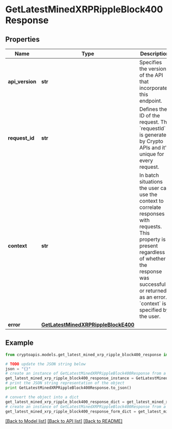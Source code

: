 # GetLatestMinedXRPRippleBlock400Response


## Properties
Name | Type | Description | Notes
------------ | ------------- | ------------- | -------------
**api_version** | **str** | Specifies the version of the API that incorporates this endpoint. | 
**request_id** | **str** | Defines the ID of the request. The &#x60;requestId&#x60; is generated by Crypto APIs and it&#39;s unique for every request. | 
**context** | **str** | In batch situations the user can use the context to correlate responses with requests. This property is present regardless of whether the response was successful or returned as an error. &#x60;context&#x60; is specified by the user. | [optional] 
**error** | [**GetLatestMinedXRPRippleBlockE400**](GetLatestMinedXRPRippleBlockE400.md) |  | 

## Example

```python
from cryptoapis.models.get_latest_mined_xrp_ripple_block400_response import GetLatestMinedXRPRippleBlock400Response

# TODO update the JSON string below
json = "{}"
# create an instance of GetLatestMinedXRPRippleBlock400Response from a JSON string
get_latest_mined_xrp_ripple_block400_response_instance = GetLatestMinedXRPRippleBlock400Response.from_json(json)
# print the JSON string representation of the object
print GetLatestMinedXRPRippleBlock400Response.to_json()

# convert the object into a dict
get_latest_mined_xrp_ripple_block400_response_dict = get_latest_mined_xrp_ripple_block400_response_instance.to_dict()
# create an instance of GetLatestMinedXRPRippleBlock400Response from a dict
get_latest_mined_xrp_ripple_block400_response_form_dict = get_latest_mined_xrp_ripple_block400_response.from_dict(get_latest_mined_xrp_ripple_block400_response_dict)
```
[[Back to Model list]](../README.md#documentation-for-models) [[Back to API list]](../README.md#documentation-for-api-endpoints) [[Back to README]](../README.md)


